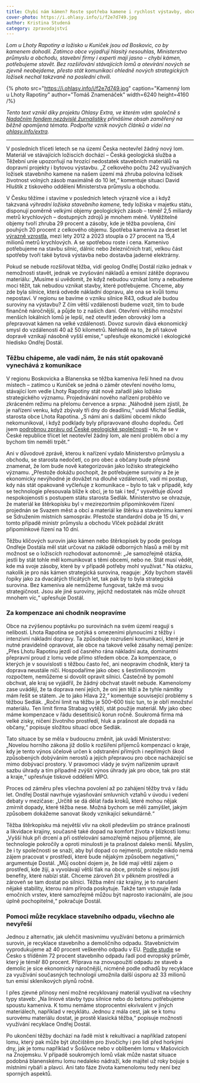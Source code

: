 ```yaml
---
title: Chybí nám kámen? Roste spotřeba kamene i rychlost výstavby, obce ale o těžbu nestojí
cover-photo: https://i.ohlasy.info/i/f2e7d749.jpg
author: Kristina Studená
category: zpravodajství
---
```


*Lom u Lhoty Rapotiny a ložisko u Kuniček jsou od Boskovic, co by kamenem dohodil. Zatímco obce vyjadřují hlasitý nesouhlas, Ministerstvo průmyslu a obchodu, stavební firmy i experti mají jasno – chybí kámen, potřebujeme stavět. Bez rozšiřování stávajících lomů a otevírání nových se zjevně neobejdeme, přesto stát komunikaci ohledně nových strategických ložisek nechal takzvaně na poslední chvíli.*

{% photo src="https://i.ohlasy.info/i/f2e7d749.jpg" caption="Kamenný lom u Lhoty Rapotiny" author="Tomáš Znamenáček" width=6240 height=4160 /%}

*Tento text vznikl díky projektu Ohlasy Extra, ve kterém vám společně s [Nadačním fondem nezávislé žurnalistiky](https://www.nfnz.cz/) přinášíme obsah zaměřený na běžně opomíjená témata. Podpořte vznik nových článků a videí na [ohlasy.info/extra](https://ohlasy.info/extra).*

---

V posledních třiceti letech se na území Česka neotevřel žádný nový lom. Materiál ve stávajících ložiscích dochází – Česká geologická služba a Těžební unie upozorňují na hrozící nedostatek stavebních materiálů na dopravní projekty i bytovou výstavbu. „Z celkového počtu 242 využívaných ložisek stavebního kamene na našem území má zhruba polovina ložisek životnost volných zásob maximálně do 10 let,“ komentuje situaci David Hluštík z tiskového oddělení Ministerstva průmyslu a obchodu.

V Česku těžíme i stavíme v posledních letech výrazně více a i když takzvaná *výhradní ložiska stavebního kamene,* tedy ložiska v majetku státu, disponují poměrně velkými objemy geologických zásob – téměř 2,5 miliardy metrů krychlových – dostupných zdrojů je mnohem méně. Vytěžitelné objemy tvoří zhruba 29 procent a zásoby, kde je těžba povolena, činí pouhých 20 procent z celkového objemu. Spotřeba kameniva za deset let [výrazně vzrostla](https://cgs.gov.cz/system/files/2025-05/surovinove-zdroje-ceske-republiky-2024.pdf), mezi lety 2012 a 2023 stoupla o 27 procent na 15,4 milionů metrů krychlových. A se spotřebou roste i cena. Kamenivo potřebujeme na stavbu silnic, dálnic nebo železničních tratí, velkou část spotřeby tvoří také bytová výstavba nebo dostavba jaderné elektrárny.

Pokud se nebude rozšiřovat těžba, vidí geolog Ondřej Dostál riziko jednak v nemožnosti stavět, jednak ve zvyšování nákladů a emisní zátěže dopravou materiálu: „Musíme si uvědomit, že když nebudou vznikat lomy a nebudeme moci těžit, tak nebudou vznikat stavby, které potřebujeme. Chceme, aby zde byla silnice, která odvede nákladní dopravu, ale ona se kvůli tomu nepostaví. V regionu se bavíme o vzniku silnice R43, odkud ale budou suroviny na výstavbu? Z čím větší vzdálenosti budeme vozit, tím to bude finančně náročnější, a půjde to z našich daní. Otevření většího množství menších lokálních lomů je lepší, než otevřít jeden obrovský lom a přepravovat kámen na velké vzdálenosti. Dovoz surovin dává ekonomický smysl do vzdálenosti 40 až 50 kilometrů. Nehledě na to, že při takové dopravě vznikají násobně vyšší emise,“ upřesňuje ekonomické i ekologické hledisko Ondřej Dostál.

### Těžbu chápeme, ale vadí nám, že nás stát opakovaně vynechává z komunikace

V regionu Boskovicka a Blanenska se těžba kameniva řeší hned na dvou místech – zatímco u Kuniček se jedná o záměr otevření nového lomu, stávající lom vedle Lhoty Rapotiny stát nově zařadil jako ložisko strategického významu. Projednávání nového nařízení proběhlo ve zkráceném režimu na přelomu července a srpna: „Náhodně jsem zjistil, že je nařízení venku, když zbývaly tři dny do deadlinu,“ uvádí Michal Sedlák, starosta obce Lhota Rapotina. „S námi ani s dalšími obcemi nikdo nekomunikoval, i když podklady byly připravované dlouho dopředu. Četl jsem [podrobnou zprávu od České geologické společnosti](https://cgs.gov.cz/system/files/2025-05/surovinove-zdroje-ceske-republiky-2024.pdf) – to, že se v České republice třicet let neotevřel žádný lom, ale není problém obcí a my bychom tím neměli trpět.“

Ani v důvodové zprávě, kterou k nařízení vydalo Ministerstvo průmyslu a obchodu, se starosta nedočetl, co pro obec a občany bude přesně znamenat, že lom bude nově kategorizován jako ložisko strategického významu. „Přestože dokážu pochopit, že potřebujeme suroviny a že je ekonomicky nevýhodné je dovážet na dlouhé vzdálenosti, vadí mi postup, kdy nás stát opakovaně vyčleňuje z komunikace – bylo to tak v případě, kdy se technologie přesouvala blíže k obci, je to tak i teď,“ vysvětluje důvod nespokojenosti s postupem státu starosta Sedlák. Ministerstvo se ohrazuje, že materiál ke štěrkopísku byl v mezirezortním připomínkovém řízení projednán se Svazem měst a obcí a materiál ke štěrku a stavebnímu kameni se Sdružením místních samospráv. Přestože standardní doba je 15 dní, v tomto případě ministr průmyslu a obchodu Vlček požádal zkrátit připomínkové řízení na 10 dní. 

Těžbu klíčových surovin jako kámen nebo štěrkopísek by pode geologa Ondřeje Dostála měl stát určovat na základě odborných hlasů a měl by mít možnost se o ložiscích rozhodovat autonomně: „Je samozřejmě otázka, jestli by stát tohle měl komunikovat s těmi obcemi, nebo ne. Stát musí vědět, kde má svoje zásoby, které by v případě potřeby mohl využívat.“ Na otázku, nakolik je pro nás kámen strategická surovina, reaguje: „Kdy bychom stavěli řopíky jako za dvacátých třicátých let, tak pak by to byla strategická surovina. Bez kameniva ale nemůžeme fungovat, takže má svou strategičnost. Jsou ale jiné suroviny, jejichž nedostatek nás může ohrozit mnohem víc,“ upřesňuje Dostál.

### Za kompenzace ani chodník neopravíme

Obce na zvýšenou poptávku po surovinách na svém území reagují s nelibostí. Lhota Rapotina se potýká s omezeními plynoucími z těžby i intenzivní nákladní dopravy. Ta způsobuje rozrušení komunikací, které je nutné pravidelně opravovat, ale obce na takové velké zásahy nemají peníze: „Přes Lhotu Rapotinu jezdí od časného rána nákladní auta, dominantní přepravní proud z lomu vede přímo středem obce. Za kompenzace, o kterých je v souvislosti s těžbou často řeč, ani neopravím chodník, který ta doprava neustále ničí. Hospodaříme jako obec s šestimilionovým rozpočtem, nemůžeme si dovolit opravit silnici. Částečně by pomohl obchvat, ale kraj se vyjádřil, že žádný obchvat stavět nebude. Kamenolomy zase uvádějí, že ta doprava není jejich, že oni jen těží a že tyhle námitky mám řešit se státem. Je to jako Hlava 22,“ komentuje související problémy s těžbou Sedlák. „Roční limit na těžbu je 500–600 tisíc tun, to je obří množství materiálu. Ten limit firma Strabag vytěží, stát použije materiál. My jako obec máme kompenzace v řádu desetitisíců korun ročně. Soukromá firma má velké zisky, ničení životního prostředí, hluk a prašnost ale dopadá na občany,“ popisuje složitou situaci obce Sedlák. 

Tato situace by se měla v budoucnu změnit, jak uvádí Ministerstvo: „Novelou horního zákona již došlo k rozšíření příjemců kompenzací o kraje, kdy je tento výnos účelově určen k odstranění přímých i nepřímých škod způsobených dobýváním nerostů a jejich přepravou pro obce nacházející se mimo dobývací prostory. V pravomoci vlády je svým nařízením upravit sazbu úhrady a tím případně zvýšit výnos úhrady jak pro obce, tak pro stát a kraje,“ upřesňuje tiskové oddělení MPO.

Proces od záměru přes všechna povolení až po zahájení těžby trvá v řádu let. Ondřej Dostál navrhuje vyjasňování smluvních vztahů v úvodu i vedení debaty v mezičase: „Určitě se dá dělat řada kroků, které mohou nějak zmírnit dopady, které těžba nese. Možná bychom se měli zamýšlet, jakým způsobem dokážeme sanovat škody vznikající sekundárně.“

Těžba štěrkopísku má největší vliv na okolí především po stránce prašnosti a likvidace krajiny, současně také dopad na komfort života v blízkosti lomu: „Vyšší hluk při drcení a při ostřelování samozřejmě nejsou příjemné, ale technologie pokročily a oproti minulosti je ta prašnost daleko menší. Myslím, že i ty společnosti se snaží, aby byl dopad co nejmenší, protože nikdo nemá zájem pracovat v prostředí, které bude nějakým způsobem negativní,“ argumentuje Dostál. „Můj osobní dojem je, že lidé mají větší zájem o prostředí, kde žijí, a vyvolávají větší tlak na obce, protože si nejsou jisti benefity, které nabízí stát. Chceme zároveň žít v pěkném prostředí a zároveň se tam dostat po silnici. Těžba mění ráz krajiny, je to narušení nějaké stability, kterou nám příroda poskytuje. Takže tam vstupuje řada emočních vrstev, které samozřejmě můžou být naprosto iracionální, ale jsou úplně pochopitelné,“ pokračuje Dostál.

### Pomoci může recyklace stavebního odpadu, všechno ale nevyřeší

Jednou z alternativ, jak ulehčit masivnímu využívání betonu a primárních surovin, je recyklace stavebního a demoličního odpadu. Stavebnictvím vyprodukujeme až 40 procent veškerého odpadu v EU. [Podle studie](https://eur-lex.europa.eu/legal-content/CS/TXT/PDF/?uri=CELEX:52025SC0305) se Česko s tříděním 72 procent stavebního odpadu řadí pod evropský průměr, který je téměř 80 procent. Příprava na znovupoužití odpadu ze staveb a demolic je sice ekonomicky náročnější, nicméně podle odhadů by recyklace za využívání současných technologií umožnila další úsporu až 33 milionů tun emisí skleníkových plynů ročně.

I přes zjevné přínosy není možné recyklovaný materiál využívat na všechny typy staveb: „Na liniové stavby typu silnice nebo do betonu potřebujeme spoustu kameniva. K tomu nemáme stoprocentní ekvivalent v jiných materiálech, například v recyklátu. Jednou z mála cest, jak se k tomu surovému materiálu dostat, je prostě klasická těžba,“ popisuje možnosti využívání recyklace Ondřej Dostál.  
   
Po ukončení těžby dochází na řadě míst k rekultivaci a například zatopení lomu, který pak může být útočištěm pro živočichy i pro lidi před horkými dny, jak je tomu například v Šošůvce nebo v oblíbeném lomu v Mašovicích na Znojemsku. V případě soukromých lomů však může nastat situace podobná blanenskému lomu nedaleko nádraží, kde majitel už roky bojuje s místními rybáři a plavci. Ani tato fáze života kamenolomu tedy není bez sporných aspektů.  